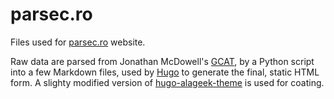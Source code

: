 # parsec.ro

Files used for [parsec.ro](https://www.parsec.ro) website.

Raw data are parsed from Jonathan McDowell's [GCAT](https://planet4589.org/space/gcat/), by a Python script into a few Markdown files, used by [Hugo](https://gohugo.io/) to generate the final, static HTML form. A slighty modified version of [hugo-alageek-theme](https://github.com/gkmngrgn/hugo-alageek-theme) is used for coating.
